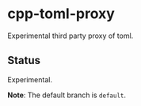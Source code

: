 # cpp-toml-proxy

Experimental third party proxy of toml.

## Status

Experimental.

**Note**: The default branch is `default`.
